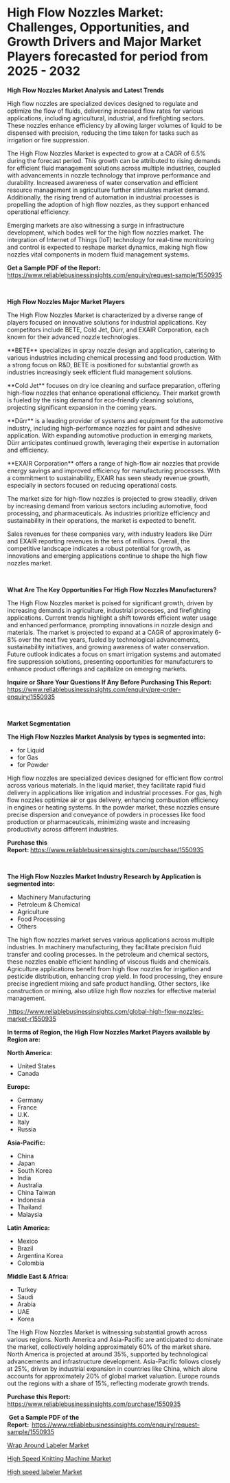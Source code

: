 <p><h1>High Flow Nozzles Market: Challenges, Opportunities, and Growth Drivers and Major Market Players forecasted for period from 2025 - 2032</h1></p><p><strong>High Flow Nozzles Market Analysis and Latest Trends</strong></p>
<p><p>High flow nozzles are specialized devices designed to regulate and optimize the flow of fluids, delivering increased flow rates for various applications, including agricultural, industrial, and firefighting sectors. These nozzles enhance efficiency by allowing larger volumes of liquid to be dispensed with precision, reducing the time taken for tasks such as irrigation or fire suppression.</p><p>The High Flow Nozzles Market is expected to grow at a CAGR of 6.5% during the forecast period. This growth can be attributed to rising demands for efficient fluid management solutions across multiple industries, coupled with advancements in nozzle technology that improve performance and durability. Increased awareness of water conservation and efficient resource management in agriculture further stimulates market demand. Additionally, the rising trend of automation in industrial processes is propelling the adoption of high flow nozzles, as they support enhanced operational efficiency.</p><p>Emerging markets are also witnessing a surge in infrastructure development, which bodes well for the high flow nozzles market. The integration of Internet of Things (IoT) technology for real-time monitoring and control is expected to reshape market dynamics, making high flow nozzles vital components in modern fluid management systems.</p></p>
<p><strong>Get a Sample PDF of the Report:&nbsp;</strong> <a href="https://www.reliablebusinessinsights.com/enquiry/request-sample/1550935?utm_campaign=1121&utm_medium=2&utm_source=Github&utm_content=ia&utm_term=16022025&utm_id=high-flow-nozzles">https://www.reliablebusinessinsights.com/enquiry/request-sample/1550935</a></p>
<p>&nbsp;</p>
<p><strong>High Flow Nozzles Major Market Players</strong></p>
<p><p>The High Flow Nozzles Market is characterized by a diverse range of players focused on innovative solutions for industrial applications. Key competitors include BETE, Cold Jet, Dürr, and EXAIR Corporation, each known for their advanced nozzle technologies.</p><p>**BETE** specializes in spray nozzle design and application, catering to various industries including chemical processing and food production. With a strong focus on R&D, BETE is positioned for substantial growth as industries increasingly seek efficient fluid management solutions. </p><p>**Cold Jet** focuses on dry ice cleaning and surface preparation, offering high-flow nozzles that enhance operational efficiency. Their market growth is fueled by the rising demand for eco-friendly cleaning solutions, projecting significant expansion in the coming years.</p><p>**Dürr** is a leading provider of systems and equipment for the automotive industry, including high-performance nozzles for paint and adhesive application. With expanding automotive production in emerging markets, Dürr anticipates continued growth, leveraging their expertise in automation and efficiency.</p><p>**EXAIR Corporation** offers a range of high-flow air nozzles that provide energy savings and improved efficiency for manufacturing processes. With a commitment to sustainability, EXAIR has seen steady revenue growth, especially in sectors focused on reducing operational costs.</p><p>The market size for high-flow nozzles is projected to grow steadily, driven by increasing demand from various sectors including automotive, food processing, and pharmaceuticals. As industries prioritize efficiency and sustainability in their operations, the market is expected to benefit.</p><p>Sales revenues for these companies vary, with industry leaders like Dürr and EXAIR reporting revenues in the tens of millions. Overall, the competitive landscape indicates a robust potential for growth, as innovations and emerging applications continue to shape the high flow nozzles market.</p></p>
<p>&nbsp;</p>
<p><strong>What Are The Key Opportunities For High Flow Nozzles Manufacturers?</strong></p>
<p><p>The High Flow Nozzles market is poised for significant growth, driven by increasing demands in agriculture, industrial processes, and firefighting applications. Current trends highlight a shift towards efficient water usage and enhanced performance, prompting innovations in nozzle design and materials. The market is projected to expand at a CAGR of approximately 6-8% over the next five years, fueled by technological advancements, sustainability initiatives, and growing awareness of water conservation. Future outlook indicates a focus on smart irrigation systems and automated fire suppression solutions, presenting opportunities for manufacturers to enhance product offerings and capitalize on emerging markets.</p></p>
<p><strong>Inquire or Share Your Questions If Any Before Purchasing This Report:</strong> <a href="https://www.reliablebusinessinsights.com/enquiry/pre-order-enquiry/1550935?utm_campaign=1121&utm_medium=2&utm_source=Github&utm_content=ia&utm_term=16022025&utm_id=high-flow-nozzles">https://www.reliablebusinessinsights.com/enquiry/pre-order-enquiry/1550935</a></p>
<p>&nbsp;</p>
<p><strong>Market Segmentation</strong></p>
<p><strong>The High Flow Nozzles Market Analysis by types is segmented into:</strong></p>
<p><ul><li>for Liquid</li><li>for Gas</li><li>for Powder</li></ul></p>
<p><p>High flow nozzles are specialized devices designed for efficient flow control across various materials. In the liquid market, they facilitate rapid fluid delivery in applications like irrigation and industrial processes. For gas, high flow nozzles optimize air or gas delivery, enhancing combustion efficiency in engines or heating systems. In the powder market, these nozzles ensure precise dispersion and conveyance of powders in processes like food production or pharmaceuticals, minimizing waste and increasing productivity across different industries.</p></p>
<p><strong>Purchase this Report:&nbsp;</strong><a href="https://www.reliablebusinessinsights.com/purchase/1550935?utm_campaign=1121&utm_medium=2&utm_source=Github&utm_content=ia&utm_term=16022025&utm_id=high-flow-nozzles">https://www.reliablebusinessinsights.com/purchase/1550935</a></p>
<p>&nbsp;</p>
<p><strong>The High Flow Nozzles Market Industry Research by Application is segmented into:</strong></p>
<p><ul><li>Machinery Manufacturing</li><li>Petroleum & Chemical</li><li>Agriculture</li><li>Food Processing</li><li>Others</li></ul></p>
<p><p>The high flow nozzles market serves various applications across multiple industries. In machinery manufacturing, they facilitate precision fluid transfer and cooling processes. In the petroleum and chemical sectors, these nozzles enable efficient handling of viscous fluids and chemicals. Agriculture applications benefit from high flow nozzles for irrigation and pesticide distribution, enhancing crop yield. In food processing, they ensure precise ingredient mixing and safe product handling. Other sectors, like construction or mining, also utilize high flow nozzles for effective material management.</p></p>
<p><a href="https://www.reliablebusinessinsights.com/global-high-flow-nozzles-market-r1550935?utm_campaign=1121&utm_medium=2&utm_source=Github&utm_content=ia&utm_term=16022025&utm_id=high-flow-nozzles">&nbsp;https://www.reliablebusinessinsights.com/global-high-flow-nozzles-market-r1550935</a></p>
<p><strong>In terms of Region, the High Flow Nozzles Market Players available by Region are:</strong></p>
<p>
    <p> <strong> North America: </strong>
        <ul>
            <li>United States</li>
            <li>Canada</li>
        </ul>
        </p> 
    <p> <strong> Europe: </strong>
        <ul>
            <li>Germany</li>
            <li>France</li>
            <li>U.K.</li>
            <li>Italy</li>
            <li>Russia</li>
        </ul>
        </p> 
    <p> <strong> Asia-Pacific: </strong>
        <ul>
            <li>China</li>
            <li>Japan</li>
            <li>South Korea</li>
            <li>India</li>
            <li>Australia</li>
            <li>China Taiwan</li>
            <li>Indonesia</li>
            <li>Thailand</li>
            <li>Malaysia</li>
        </ul>
        </p> 
    <p> <strong> Latin America: </strong>
        <ul>
            <li>Mexico</li>
            <li>Brazil</li>
            <li>Argentina Korea</li>
            <li>Colombia</li>
        </ul>
        </p> 
    <p> <strong> Middle East & Africa: </strong>
        <ul>
            <li>Turkey</li>
            <li>Saudi</li>
            <li>Arabia</li>
            <li>UAE</li>
            <li>Korea</li>
        </ul>
    </p>
    </p>
<p><p>The High Flow Nozzles Market is witnessing substantial growth across various regions. North America and Asia-Pacific are anticipated to dominate the market, collectively holding approximately 60% of the market share. North America is projected at around 35%, supported by technological advancements and infrastructure development. Asia-Pacific follows closely at 25%, driven by industrial expansion in countries like China, which alone accounts for approximately 20% of global market valuation. Europe rounds out the regions with a share of 15%, reflecting moderate growth trends.</p></p>
<p><strong>Purchase this Report: </strong><a href="https://www.reliablebusinessinsights.com/purchase/1550935?utm_campaign=1121&utm_medium=2&utm_source=Github&utm_content=ia&utm_term=16022025&utm_id=high-flow-nozzles">https://www.reliablebusinessinsights.com/purchase/1550935</a></p>
<p>&nbsp;<strong>Get a Sample PDF of the Report:&nbsp;&nbsp;</strong><a href="https://www.reliablebusinessinsights.com/enquiry/request-sample/1550935?utm_campaign=1121&utm_medium=2&utm_source=Github&utm_content=ia&utm_term=16022025&utm_id=high-flow-nozzles">https://www.reliablebusinessinsights.com/enquiry/request-sample/1550935</a></p>
<p><strong></strong></p>
<p><p><a href="https://github.com/gunbybeahmg1/Market-Research-Report-List-1/blob/main/wrap-around-labeler-market.md?utm_campaign=1121&utm_medium=2&utm_source=Github&utm_content=ia&utm_term=16022025&utm_id=high-flow-nozzles">Wrap Around Labeler Market</a></p><p><a href="https://github.com/mateyappiazo/Market-Research-Report-List-1/blob/main/high-speed-knitting-machine-market.md?utm_campaign=1121&utm_medium=2&utm_source=Github&utm_content=ia&utm_term=16022025&utm_id=high-flow-nozzles">High Speed Knitting Machine Market</a></p><p><a href="https://github.com/guneycigdem35/Market-Research-Report-List-5/blob/main/high-speed-labeler-market.md?utm_campaign=1121&utm_medium=2&utm_source=Github&utm_content=ia&utm_term=16022025&utm_id=high-flow-nozzles">High speed labeler Market</a></p></p>